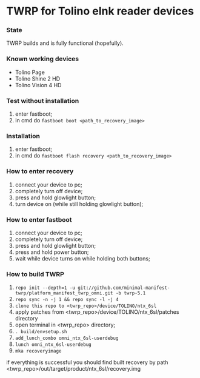 # TWRP for Tolino eInk reader devices
### State
TWRP builds and is fully functional (hopefully).

### Known working devices
- Tolino Page
- Tolino Shine 2 HD
- Tolino Vision 4 HD

### Test without installation
1) enter fastboot;
2) in cmd do `fastboot boot <path_to_recovery_image>`

### Installation
1) enter fastboot;
2) in cmd do `fastboot flash recovery <path_to_recovery_image>`

### How to enter recovery
1) connect your device to pc;
2) completely turn off device;
3) press and hold glowlight button;
4) turn device on (while still holding glowlight button);

### How to enter fastboot
1) connect your device to pc;
2) completely turn off device;
3) press and hold glowlight button;
4) press and hold power button;
5) wait while device turns on while holding both buttons;

### How to build TWRP
1. `repo init --depth=1 -u git://github.com/minimal-manifest-twrp/platform_manifest_twrp_omni.git -b twrp-5.1`
2. `repo sync -n -j 1 && repo sync -l -j 4`
3. `clone this repo to <twrp_repo>/device/TOLINO/ntx_6sl`
4. apply patches from <twrp_repo>/device/TOLINO/ntx_6sl/patches directory
5. open terminal in <twrp_repo> directory;
6. `. build/envsetup.sh`
7. `add_lunch_combo omni_ntx_6sl-userdebug`
8. `lunch omni_ntx_6sl-userdebug`
9. `mka recoveryimage`

if everything is successful you should find built recovery by path <twrp_repo>/out/target/product/ntx_6sl/recovery.img

